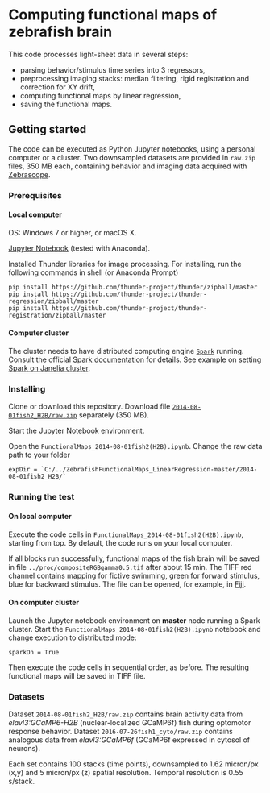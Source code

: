 # Computing functional maps of zebrafish brain
This code processes light-sheet data in several steps:
* parsing behavior/stimulus time series into 3 regressors,
* preprocessing imaging stacks: median filtering, rigid registration and correction for XY drift,
* computing functional maps by linear regression,
* saving the functional maps.

## Getting started
The code can be executed as Python Jupyter notebooks, using a personal computer or a cluster. Two downsampled datasets are provided in `raw.zip` files, 350 MB each, containing behavior and imaging data acquired with [Zebrascope](https://www.nature.com/nmeth/journal/v11/n9/full/nmeth.3040.html).

### Prerequisites
#### Local computer
OS: Windows 7 or higher, or macOS X.

[Jupyter Notebook](http://jupyter.org/install) (tested with Anaconda).

Installed Thunder libraries for image processing. For installing, run the following commands in shell (or Anaconda Prompt)
```
pip install https://github.com/thunder-project/thunder/zipball/master
pip install https://github.com/thunder-project/thunder-regression/zipball/master
pip install https://github.com/thunder-project/thunder-registration/zipball/master
```

#### Computer cluster
The cluster needs to have distributed computing engine [`Spark`](https://github.com/apache/spark) running. Consult the official [Spark documentation](http://spark.apache.org/docs/latest/) for details. See example on setting [Spark on Janelia cluster](https://github.com/freeman-lab/spark-janelia).

### Installing 
Clone or download this repository. Download file [`2014-08-01fish2_H2B/raw.zip`](https://github.com/optofish-paper/ZebrafishFunctionalMaps_LinearRegression/blob/master/2014-08-01fish2_H2B/raw.zip?raw=true) separately (350 MB).

Start the Jupyter Notebook environment.

Open the `FunctionalMaps_2014-08-01fish2(H2B).ipynb`. Change the raw data path to your folder 
```
expDir = `C:/../ZebrafishFunctionalMaps_LinearRegression-master/2014-08-01fish2_H2B/`
```

### Running the test
#### On local computer
Execute the code cells in `FunctionalMaps_2014-08-01fish2(H2B).ipynb`, starting from top. By default, the code runs on your local computer.

If all blocks run successfully, functional maps of the fish brain will be saved in file `../proc/compositeRGBgamma0.5.tif` after about 15 min. The TIFF red channel contains mapping for fictive swimming, green for forward stimulus, blue for backward stimulus. The file can be opened, for example, in [Fiji](https://fiji.sc/).

#### On computer cluster
Launch the Jupyter notebook environment on **master** node running a Spark cluster. Start the `FunctionalMaps_2014-08-01fish2(H2B).ipynb` notebook and change execution to distributed mode:
```
sparkOn = True
```
Then execute the code cells in sequential order, as before. The resulting functional maps will be saved in TIFF file.

### Datasets
Dataset `2014-08-01fish2_H2B/raw.zip` contains brain activity data from *elavl3:GCaMP6-H2B* (nuclear-localized GCaMP6f) fish during optomotor response behavior.
Dataset `2016-07-26fish1_cyto/raw.zip` contains analogous data from *elavl3:GCaMP6f* (GCaMP6f expressed in cytosol of neurons).

Each set contains 100 stacks (time points), downsampled to 1.62 micron/px (x,y) and 5 micron/px (z) spatial resolution. Temporal resolution is 0.55 s/stack.
